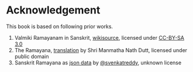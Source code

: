 # Acknowledgement

This book is based on following prior works.

1. Valmiki Ramayanam in Sanskrit, [wikisource][wikisource-sa], licensed under [CC-BY-SA 3.0][cc-by-sa-30]
2. The Ramayana, [translation][archive-mndutt] by Shri Manmatha Nath Dutt, licensed under public domain
3. Sanskrit Ramayana as [json data][json-data] by [@svenkatreddy][svr-profile], unknown license

[wikisource-sa]: https://sa.wikisource.org/wiki/रामायणम्
[cc-by-sa-30]: https://creativecommons.org/licenses/by-sa/3.0/
[archive-mndutt]: https://archive.org/details/Valmiki_Ramayana_English_Prose_Translation_7_volumes_by_Manmatha_Nath_Dutt_1891_to_1894
[json-data]: https://github.com/svenkatreddy/Ramayana_Book/tree/master/san
[svr-profile]: https://github.com/svenkatreddy

